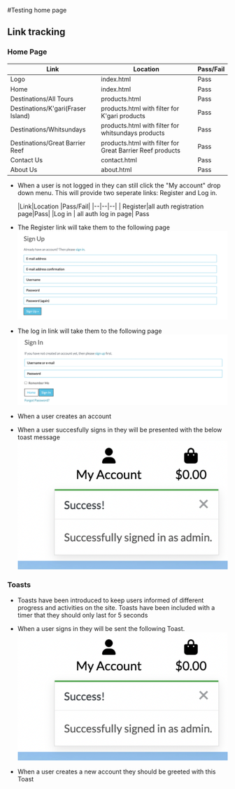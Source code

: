 

#Testing home page

## Link tracking 

### Home Page
|Link|Location  |Pass/Fail|
|--|--|--|
|  Logo | index.html |Pass|
|Home|index.html|Pass|
|Destinations/All Tours|products.html|Pass|
|Destinations/K'gari(Fraser Island)|products.html with filter for K'gari products|Pass|
|Destinations/Whitsundays|products.html with filter for whitsundays products|Pass|
Destinations/Great Barrier Reef|products.html with filter for Great Barrier Reef products|Pass|
|Contact Us|contact.html|Pass|
|About Us|about.html|Pass|

- When a user is not logged in they can still click the "My account" drop down menu. This will provide two seperate links: Register and Log in.

  |Link|Location  |Pass/Fail|
|--|--|--|
|  Register|all auth registration page|Pass|
|Log in | all auth log in page| Pass


- The Register link will take them to the following page
    ![Register](docs/testing/register.png)
- The log in link will take them to the following page
    ![LogIn](docs/testing/login.png)

- When a user creates an account

- When a user succesfully signs in they will be presented with the below toast message
    ![SigninToast](docs/testing/signinToast.png)






### Toasts

- Toasts have been introduced to keep users informed of different progress and activities on the site. Toasts have been included with a timer that they should only last for 5 seconds


- When a user signs in they will be sent the following Toast.
   ![SigninToast](docs/testing/signinToast.png)

- When a user creates a new account they should be greeted with this Toast